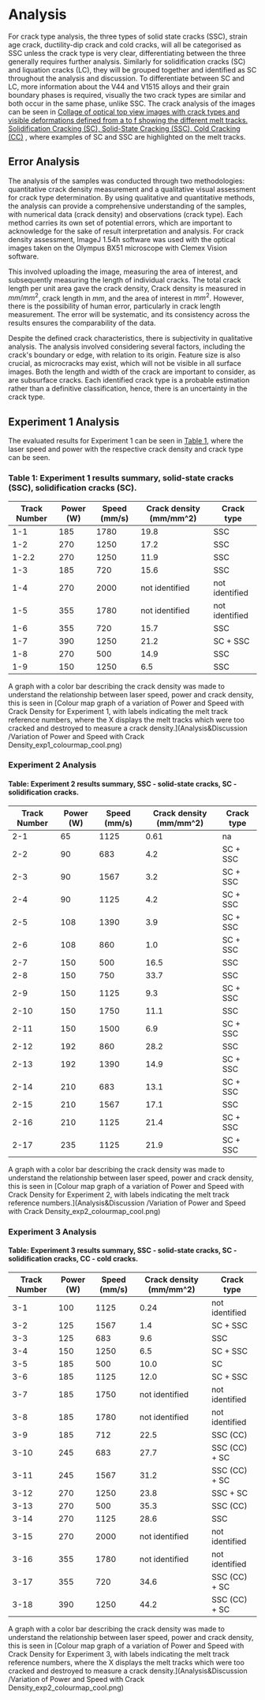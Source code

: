 # Analysis 
For crack type analysis, the three types of solid state cracks (SSC), strain age crack, ductility-dip crack and cold cracks, will all be categorised as SSC unless the crack type is very clear, differentiating between the three generally requires further analysis. Similarly for solidification cracks (SC) and liquation cracks (LC), they will be grouped together and identified as SC throughout the analysis and discussion. To differentiate between SC and LC, more information about the V44 and V1515 alloys and their grain boundary phases is required, visually the two crack types are similar and both occur in the same phase, unlike SSC. 
The crack analysis of the images can be seen in [Collage of optical top view images with crack types and visible deformations defined from a to f showing the different melt tracks. Solidification Cracking (SC), Solid-State Cracking (SSC), Cold Cracking (CC)](Crack_type_collage.pdf)
, where examples of SC and SSC are highlighted on the melt tracks. 

## Error Analysis
The analysis of the samples was conducted through two methodologies: quantitative crack density measurement and a qualitative visual assessment for crack type determination. By using qualitative and quantitative methods, the analysis can provide a comprehensive understanding of the samples, with numerical data (crack density) and observations (crack type). Each method carries its own set of potential errors, which are important to acknowledge for the sake of result interpretation and analysis.
For crack density assessment, ImageJ 1.54h software was used with the optical images taken on the Olympus BX51 microscope with Clemex Vision software.

This involved uploading the image, measuring the area of interest, and subsequently measuring the length of individual cracks. 
The total crack length per unit area gave the crack density,
Crack density is measured in $mm/mm^2$, crack length in $mm$, and the area of interest in $mm^2$. 
However, there is the possibility of human error, particularly in crack length measurement. 
The error will be systematic, and its consistency across the results ensures the comparability of the data.

Despite the defined crack characteristics, there is subjectivity in qualitative analysis. The analysis involved considering several factors, including the crack's boundary or edge, with relation to its origin. Feature size is also crucial, as microcracks may exist, which will not be visible in all surface images. Both the length and width of the crack are important to consider, as are subsurface cracks. Each identified crack type is a probable estimation rather than a definitive classification, hence, there is an uncertainty in the crack type. 

## Experiment 1 Analysis

The evaluated results for Experiment 1 can be seen in [Table 1](#exp-1-results-table), where the laser speed and power with the respective crack density and crack type can be seen.

<!-- Experiment 1 V44 Alloy -->
### Table 1: Experiment 1 results summary, solid-state cracks (SSC), solidification cracks (SC).

| Track Number | Power (W) | Speed (mm/s) | Crack density (mm/mm^2) | Crack type   |
|--------------|-----------|--------------|--------------------------|--------------|
| 1-1          | 185       | 1780         | 19.8                     | SSC          |
| 1-2          | 270       | 1250         | 17.2                     | SSC          |
| 1-2.2        | 270       | 1250         | 11.9                     | SSC          |
| 1-3          | 185       | 720          | 15.6                     | SSC          |
| 1-4          | 270       | 2000         | not identified           | not identified |
| 1-5          | 355       | 1780         | not identified           | not identified |
| 1-6          | 355       | 720          | 15.7                     | SSC          |
| 1-7          | 390       | 1250         | 21.2                     | SC + SSC     |
| 1-8          | 270       | 500          | 14.9                     | SSC          |
| 1-9          | 150       | 1250         | 6.5                      | SSC          |


A graph with a color bar describing the crack density was made to understand the relationship between laser speed, power and crack density, this is seen in [Colour map graph of a variation of Power and Speed with Crack Density for Experiment 1, with labels indicating the melt track reference numbers, where the X displays the melt tracks which were too cracked and destroyed to measure a crack density.](Analysis&Discussion
/Variation of Power and Speed with Crack Density_exp1_colourmap_cool.png)

### Experiment 2 Analysis

<!-- Experiment 2 V44 Alloy -->
#### Table: Experiment 2 results summary, SSC - solid-state cracks, SC - solidification cracks.

| Track Number | Power (W) | Speed (mm/s) | Crack density (mm/mm^2) | Crack type    |
|--------------|-----------|--------------|--------------------------|---------------|
| 2-1          | 65        | 1125         | 0.61                     | na            |
| 2-2          | 90        | 683          | 4.2                      | SC + SSC      |
| 2-3          | 90        | 1567         | 3.2                      | SC + SSC      |
| 2-4          | 90        | 1125         | 4.2                      | SC + SSC      |
| 2-5          | 108       | 1390         | 3.9                      | SC + SSC      |
| 2-6          | 108       | 860          | 1.0                      | SC + SSC      |
| 2-7          | 150       | 500          | 16.5                     | SSC           |
| 2-8          | 150       | 750          | 33.7                     | SSC           |
| 2-9          | 150       | 1125         | 9.3                      | SC + SSC      |
| 2-10         | 150       | 1750         | 11.1                     | SSC           |
| 2-11         | 150       | 1500         | 6.9                      | SC + SSC      |
| 2-12         | 192       | 860          | 28.2                     | SSC           |
| 2-13         | 192       | 1390         | 14.9                     | SC + SSC      |
| 2-14         | 210       | 683          | 13.1                     | SC + SSC      |
| 2-15         | 210       | 1567         | 17.1                     | SSC           |
| 2-16         | 210       | 1125         | 21.4                     | SC + SSC      |
| 2-17         | 235       | 1125         | 21.9                     | SC + SSC      |

A graph with a color bar describing the crack density was made to understand the relationship between laser speed, power and crack density, this is seen in [Colour map graph of a variation of Power and Speed with Crack Density for Experiment 2, with labels indicating the melt track reference numbers.](Analysis&Discussion
/Variation of Power and Speed with Crack Density_exp2_colourmap_cool.png)

### Experiment 3 Analysis

#### Table: Experiment 3 results summary, SSC - solid-state cracks, SC - solidification cracks, CC - cold cracks.

| Track Number | Power (W) | Speed (mm/s) | Crack density (mm/mm^2) | Crack type           |
|--------------|-----------|--------------|--------------------------|----------------------|
| 3-1          | 100       | 1125         | 0.24                     | not identified       |
| 3-2          | 125       | 1567         | 1.4                      | SC + SSC             |
| 3-3          | 125       | 683          | 9.6                      | SSC                  |
| 3-4          | 150       | 1250         | 6.5                      | SC + SSC             |
| 3-5          | 185       | 500          | 10.0                     | SC                   |
| 3-6          | 185       | 1125         | 12.0                     | SC + SSC             |
| 3-7          | 185       | 1750         | not identified           | not identified       |
| 3-8          | 185       | 1780         | not identified           | not identified       |
| 3-9          | 185       | 712          | 22.5                     | SSC (CC)             |
| 3-10         | 245       | 683          | 27.7                     | SSC (CC) + SC        |
| 3-11         | 245       | 1567         | 31.2                     | SSC (CC) + SC        |
| 3-12         | 270       | 1250         | 23.8                     | SSC + SC             |
| 3-13         | 270       | 500          | 35.3                     | SSC (CC)             |
| 3-14         | 270       | 1125         | 28.6                     | SSC                  |
| 3-15         | 270       | 2000         | not identified           | not identified       |
| 3-16         | 355       | 1780         | not identified           | not identified       |
| 3-17         | 355       | 720          | 34.6                     | SSC (CC) + SC        |
| 3-18         | 390       | 1250         | 44.2                     | SSC (CC) + SC        |

A graph with a color bar describing the crack density was made to understand the relationship between laser speed, power and crack density, this is seen in [Colour map graph of a variation of Power and Speed with Crack Density for Experiment 3, with labels indicating the melt track reference numbers, where the X displays the melt tracks which were too cracked and destroyed to measure a crack density.](Analysis&Discussion
/Variation of Power and Speed with Crack Density_exp2_colourmap_cool.png)

